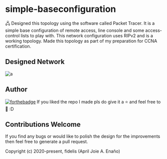 # simple-baseconfiguration
🖧 Designed this topology using the software called Packet Tracer. It is a simple base configuration of remote access, line console and some access-control lists to play with. This network configuration uses RIPv2 and is a working topology. Made this topology as part of my preparation for CCNA certification.

## Designed Network
![a](../master/simple-baseconf.png)


## Author
[![forthebadge](https://forthebadge.com/images/badges/contains-cat-gifs.svg)](#)
If you liked the repo I made pls do give it a ⭐ and feel free to 🍴 :D



## Contributions Welcome
If you find any bugs or would like to polish the design for the improvements then feel free to generate a pull request.

Copyright (c) 2020-present, fidelis (April Joie A. Enaño)